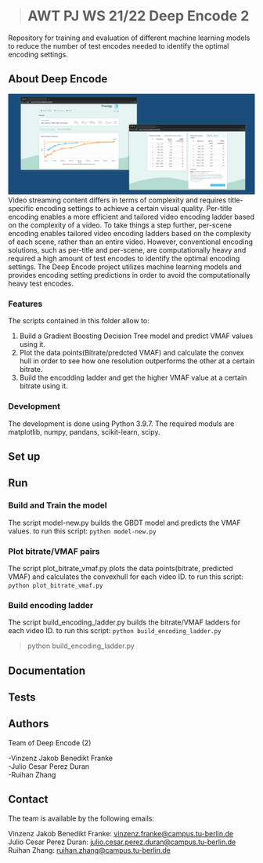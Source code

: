 > # AWT PJ WS 21/22 Deep Encode 2

Repository for training and evaluation of different machine learning models to reduce the number of test encodes needed to identify the optimal encoding settings.

## About Deep Encode
![](docs/images/DeepEncode.png)
Video streaming content differs in terms of complexity and requires title-specific encoding settings to achieve a certain visual quality. Per-title encoding enables a more efficient and tailored video encoding ladder based on the complexity of a video. To take things a step further, per-scene encoding enables tailored video encoding ladders based on the complexity of each scene, rather than an entire video. However, conventional encoding solutions, such as per-title and per-scene, are computationally heavy and required a high amount of test encodes to identify the optimal encoding settings. The Deep Encode project utilizes machine learning models and provides encoding setting predictions in order to avoid the computationally heavy test encodes.

### Features
The scripts contained in this folder allow to:

1. Build a Gradient Boosting Decision Tree model and predict VMAF values using it.
2. Plot the data points(Bitrate/predcted VMAF) and calculate the convex hull in order to see how one resolution outperforms the other at a certain bitrate.
3. Build the encodding ladder and get the higher VMAF value at a certain bitrate using it.

### Development
The development is done using Python 3.9.7. The required moduls are matplotlib, numpy, pandans, scikit-learn, scipy.
## Set up

## Run
### Build and Train the model
The script model-new.py builds the GBDT model and predicts the VMAF values.
to run this script:
`python model-new.py` 
### Plot bitrate/VMAF pairs
The script plot_bitrate_vmaf.py plots the data points(bitrate, predicted VMAF) and calculates the convexhull for each video ID.
to run this script:
`python plot_bitrate_vmaf.py`
### Build encoding ladder
The script build_encoding_ladder.py builds the bitrate/VMAF ladders for each video ID.
to run this script:
`python build_encoding_ladder.py`

> python build_encoding_ladder.py
## Documentation

## Tests

## Authors

Team of Deep Encode (2)

-Vinzenz Jakob Benedikt Franke\
-Julio Cesar Perez Duran\
-Ruihan Zhang

## Contact

The team is available by the following emails:

Vinzenz Jakob Benedikt Franke: vinzenz.franke@campus.tu-berlin.de\
Julio Cesar Perez Duran: julio.cesar.perez.duran@campus.tu-berlin.de\
Ruihan Zhang: ruihan.zhang@campus.tu-berlin.de

